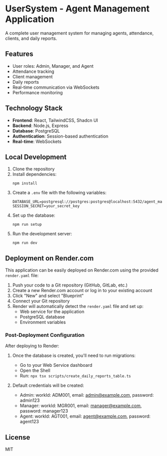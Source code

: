 # UserSystem - Agent Management Application

A complete user management system for managing agents, attendance, clients, and daily reports.

## Features

- User roles: Admin, Manager, and Agent
- Attendance tracking
- Client management
- Daily reports
- Real-time communication via WebSockets
- Performance monitoring

## Technology Stack

- **Frontend**: React, TailwindCSS, Shadcn UI
- **Backend**: Node.js, Express
- **Database**: PostgreSQL
- **Authentication**: Session-based authentication
- **Real-time**: WebSockets

## Local Development

1. Clone the repository
2. Install dependencies:
   ```
   npm install
   ```
3. Create a `.env` file with the following variables:
   ```
   DATABASE_URL=postgresql://postgres:postgres@localhost:5432/agent_management
   SESSION_SECRET=your_secret_key
   ```
4. Set up the database:
   ```
   npm run setup
   ```
5. Run the development server:
   ```
   npm run dev
   ```

## Deployment on Render.com

This application can be easily deployed on Render.com using the provided `render.yaml` file:

1. Push your code to a Git repository (GitHub, GitLab, etc.)
2. Create a new Render.com account or log in to your existing account
3. Click "New" and select "Blueprint"
4. Connect your Git repository
5. Render will automatically detect the `render.yaml` file and set up:
   - Web service for the application
   - PostgreSQL database
   - Environment variables

### Post-Deployment Configuration

After deploying to Render:

1. Once the database is created, you'll need to run migrations:
   - Go to your Web Service dashboard
   - Open the Shell
   - Run: `npx tsx scripts/create_daily_reports_table.ts`

2. Default credentials will be created:
   - Admin: workId: ADM001, email: admin@example.com, password: admin123
   - Manager: workId: MGR001, email: manager@example.com, password: manager123
   - Agent: workId: AGT001, email: agent@example.com, password: agent123

## License

MIT

